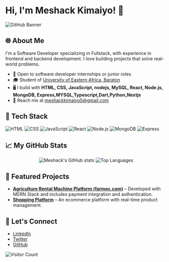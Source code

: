 # Hi, I'm Meshack Kimaiyo! 👋

![GitHub Banner](https://your-image-url.com/banner.png) <!-- Use a link to your image hosted online -->

## 🌐 About Me
I'm a Software Developer specializing in Fullstack, with experience in frontend and backend development. I love building projects that solve real-world problems.

- 💼 Open to software developer internships or junior roles
- 🎓 Student of [University of Eastern Africa, Baraton](https://www.ueab.ac.ke/)
- 🖥️ I build with **HTML, CSS, JavaScript, nodejs, MySQL, React, Node.js, MongoDB, Express,MYSQL,Typescript,Dart,Python,Nextjs**
- 📧 Reach me at [meshackkimaiyo5@gmail.com](mailto:meshackkimaiyo5@gmail.com)

## 🔧 Tech Stack
![HTML](https://img.shields.io/badge/HTML-E34F26?style=flat-square&logo=html5&logoColor=white)
![CSS](https://img.shields.io/badge/CSS-1572B6?style=flat-square&logo=css3&logoColor=white)
![JavaScript](https://img.shields.io/badge/JavaScript-F7DF1E?style=flat-square&logo=javascript&logoColor=black)
![React](https://img.shields.io/badge/React-61DAFB?style=flat-square&logo=react&logoColor=black)
![Node.js](https://img.shields.io/badge/Node.js-339933?style=flat-square&logo=node.js&logoColor=white)
![MongoDB](https://img.shields.io/badge/MongoDB-4EA94B?style=flat-square&logo=mongodb&logoColor=white)
![Express](https://img.shields.io/badge/Express-000000?style=flat-square&logo=express&logoColor=white)

## 📈 My GitHub Stats
<p align="center">
  <img src="https://github-readme-stats.vercel.app/api?username=meshackkiplimo&show_icons=true&theme=radical" alt="Meshack's GitHub stats"/>
  <img src="https://github-readme-stats.vercel.app/api/top-langs/?username=meshackkiplimo&layout=compact&theme=radical" alt="Top Languages"/>
</p>

## 🌟 Featured Projects
- [**Agriculture Rental Machine Platform (farmec.com)**](https://github.com/meshackkiplimo/) – Developed with MERN Stack and includes payment integration and authentication.
- [**Shopping Platform**](https://github.com/meshackkiplimo/) – An ecommerce platform with real-time product management.

## 🔗 Let's Connect
- [LinkedIn](https://www.linkedin.com/in/your-profile)
- [Twitter](https://twitter.com/your-profile)
- [GitHub](https://github.com/meshackkiplimo)

![Visitor Count](https://visitor-badge.glitch.me/badge?page_id=meshackkiplimo.meshackkiplimo)
